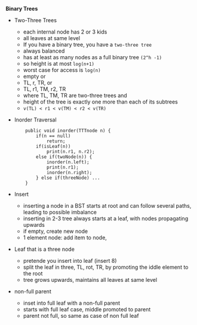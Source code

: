 **Binary Trees**

- Two-Three Trees
	- each internal node has 2 or 3 kids
	- all leaves at same level
	- If you have a binary tree, you have a `two-three tree`
	- always balanced
	- has at least as many nodes as a full binary tree `(2^h -1)`
	- so height is at most `log(n+1)`
	- worst case for access is `log(n)`
	- empty or
	- TL, r, TR, or
	- TL, r1, TM, r2, TR
	- where TL, TM, TR are two-three trees and
	- height of the tree is exactly one more than each of its subtrees
	- `v(TL) < r1 < v(TM) < r2 < v(TR)`
- Inorder Traversal

	```
		public void inorder(TTTnode n) {
			if(n == null)
				return;
			if(isLeaf(n))
				print(n.r1, n.r2);
			else if(twoNode(n)) {
				inorder(n.left);
				print(n.r1);
				inorder(n.right);
			} else if(threeNode) ...
		}
	```
- Insert
	- inserting a node in a BST starts at root and can follow several paths, leading to possible imbalance
	- inserting in 2-3 tree always starts at a leaf, with nodes propagating upwards
	- if empty, create new node
	- 1 element node: add item to node,
- Leaf that is a three node
	- pretende you insert into leaf (insert 8)
	- split the leaf in three, TL, rot, TR, by promoting the iddle element to the root
	- tree grows upwards, maintains all leaves at same level
- non-full parent
	- inset into full leaf with a non-full parent
	- starts with full leaf case, middle promoted to parent
	- parent not full, so same as case of non full leaf